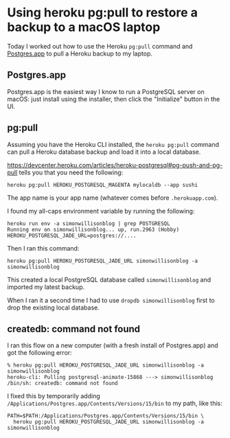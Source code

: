 # Using heroku pg:pull to restore a backup to a macOS laptop

Today I worked out how to use the Heroku `pg:pull` command and [Postgres.app](https://postgresapp.com/) to pull a Heroku backup to my laptop.

## Postgres.app

Postgres.app is the easiest way I know to run a PostgreSQL server on macOS: just install using the installer, then click the "Initialize" button in the UI.

## pg:pull

Assuming you have the Heroku CLI installed, the `heroku pg:pull` command can pull a Heroku database backup and load it into a local database.

https://devcenter.heroku.com/articles/heroku-postgresql#pg-push-and-pg-pull tells you that you need the following:

    heroku pg:pull HEROKU_POSTGRESQL_MAGENTA mylocaldb --app sushi

The app name is your app name (whatever comes before `.herokuapp.com`). 

I found my all-caps environment variable by running the following:

    heroku run env -a simonwillisonblog | grep POSTGRESQL
    Running env on simonwillisonblog... up, run.2963 (Hobby)
    HEROKU_POSTGRESQL_JADE_URL=postgres://....

Then I ran this command:

    heroku pg:pull HEROKU_POSTGRESQL_JADE_URL simonwillisonblog -a simonwillisonblog

This created a local PostgreSQL database called `simonwillisonblog` and imported my latest backup.

When I ran it a second time I had to use `dropdb simonwillisonblog` first to drop the existing local database.

## createdb: command not found

I ran this flow on a new computer (with a fresh install of Postgres.app) and got the following error:
```
% heroku pg:pull HEROKU_POSTGRESQL_JADE_URL simonwillisonblog -a simonwillisonblog
heroku-cli: Pulling postgresql-animate-15868 ---> simonwillisonblog
/bin/sh: createdb: command not found
```
I fixed this by temporarily adding `/Applications/Postgres.app/Contents/Versions/15/bin` to my path, like this:

```
PATH=$PATH:/Applications/Postgres.app/Contents/Versions/15/bin \
  heroku pg:pull HEROKU_POSTGRESQL_JADE_URL simonwillisonblog -a simonwillisonblog
```
